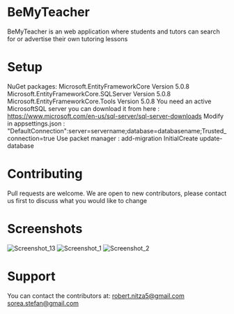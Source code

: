 ﻿# BeMyTeacher

BeMyTeacher is an web application where students and tutors can search for or advertise their own tutoring lessons

# Setup
NuGet packages: Microsoft.EntityFrameworkCore Version 5.0.8
				Microsoft.EntityFrameworkCore.SQLServer Version 5.0.8
				Microsoft.EntityFrameworkCore.Tools Version 5.0.8
You need an active MicrosoftSQL server you can download it from here : https://www.microsoft.com/en-us/sql-server/sql-server-downloads
Modify in appsettings.json : "DefaultConnection":server=servername;database=databasename;Trusted_connection=true
Use packet manager : add-migration InitialCreate
					 update-database


# Contributing
Pull requests are welcome. We are open to new contributors, please contact us first to discuss what you would like to change


# Screenshots
![Screenshot_13](https://user-images.githubusercontent.com/67429581/130433518-2c5858a8-e00f-4cff-959a-e0db12e61b1d.png)
![Screenshot_1](https://user-images.githubusercontent.com/67429581/130433913-ddc5d078-87a3-4a7a-a743-cc2667bd0eb2.png)
![Screenshot_2](https://user-images.githubusercontent.com/67429581/130433955-863cb5a6-5b97-4b75-8507-716814dd20fd.png)




# Support
You can contact the contributors at: robert.nitza5@gmail.com
									 sorea.stefan@gmail.com

